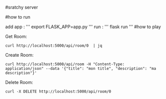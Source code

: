 #sratchy server

#how to run 

add app :
'''
export FLASK_APP=app.py
'''
run :
'''
flask run 
'''
#how to play 

Get Room:
```
curl http://localhost:5000/api/room/0  | jq
```

Create Room:
```
curl http://localhost:5000/api/room -H "Content-Type: application/json" --data '{"title": "mon title", "description": "ma description"}'
```

Delete Room:
```
curl -X DELETE http://localhost:5000/api/room/0 
```